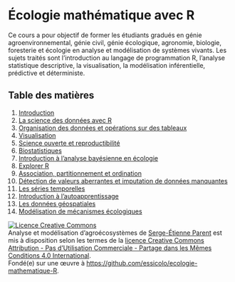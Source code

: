 # Écologie mathématique avec R

Ce cours a pour objectif de former les étudiants gradués en génie agroenvironnemental, génie civil, génie écologique, agronomie, biologie, foresterie et écologie en analyse et modélisation de systèmes vivants. Les sujets traités sont l’introduction au langage de programmation R, l’analyse statistique descriptive, la visualisation, la modélisation inférentielle, prédictive et déterministe.

## Table des matières

1. [Introduction](https://essicolo.github.io/ecologie-mathematique-R/)
2. [La science des données avec R](https://essicolo.github.io/ecologie-mathematique-R/chapitre-intro-a-R.html)
3. [Organisation des données et opérations sur des tableaux](https://essicolo.github.io/ecologie-mathematique-R/chapitre-tableaux.html)
4. [Visualisation](https://essicolo.github.io/ecologie-mathematique-R/chapitre-visualisation.html)
5. [Science ouverte et reproductibilité](https://essicolo.github.io/ecologie-mathematique-R/chapitre-git.html)
6. [Biostatistiques](https://essicolo.github.io/ecologie-mathematique-R/chapitre-biostats.html)
7. [Introduction à l’analyse bayésienne en écologie](https://essicolo.github.io/ecologie-mathematique-R/chapitre-biostats-bayes.html)
8. [Explorer R](https://essicolo.github.io/ecologie-mathematique-R/chapitre-explorer.html)
9. [Association, partitionnement et ordination](https://essicolo.github.io/ecologie-mathematique-R/chapitre-ordination.html)
10. [Détection de valeurs aberrantes et imputation de données manquantes](https://essicolo.github.io/ecologie-mathematique-R/chapitre-outliers.html)
11. [Les séries temporelles](https://essicolo.github.io/ecologie-mathematique-R/chapitre-temps.html)
12. [Introduction à l’autoapprentissage](https://essicolo.github.io/ecologie-mathematique-R/chapitre-ml.html)
13. [Les données géospatiales](https://essicolo.github.io/ecologie-mathematique-R/chapitre-geo.html)
14. [Modélisation de mécanismes écologiques](https://essicolo.github.io/ecologie-mathematique-R/chapitre-ode.html)

<a rel="license" href="http://creativecommons.org/licenses/by-nc-sa/4.0/"><img alt="Licence Creative Commons" style="border-width:0" src="https://i.creativecommons.org/l/by-nc-sa/4.0/88x31.png" /></a><br /><span xmlns:dct="http://purl.org/dc/terms/" href="http://purl.org/dc/dcmitype/Text" property="dct:title" rel="dct:type">Analyse et modélisation d’agroécosystèmes</span> de <a xmlns:cc="http://creativecommons.org/ns#" href="https://essicolo.github.io/ecologie-mathematique-R/" property="cc:attributionName" rel="cc:attributionURL">Serge-Étienne Parent</a> est mis à disposition selon les termes de la <a rel="license" href="http://creativecommons.org/licenses/by-nc-sa/4.0/">licence Creative Commons Attribution - Pas d’Utilisation Commerciale - Partage dans les Mêmes Conditions 4.0 International</a>.<br />Fondé(e) sur une œuvre à <a xmlns:dct="http://purl.org/dc/terms/" href="https://github.com/essicolo/ecologie-mathematique-R" rel="dct:source">https://github.com/essicolo/ecologie-mathematique-R</a>.
